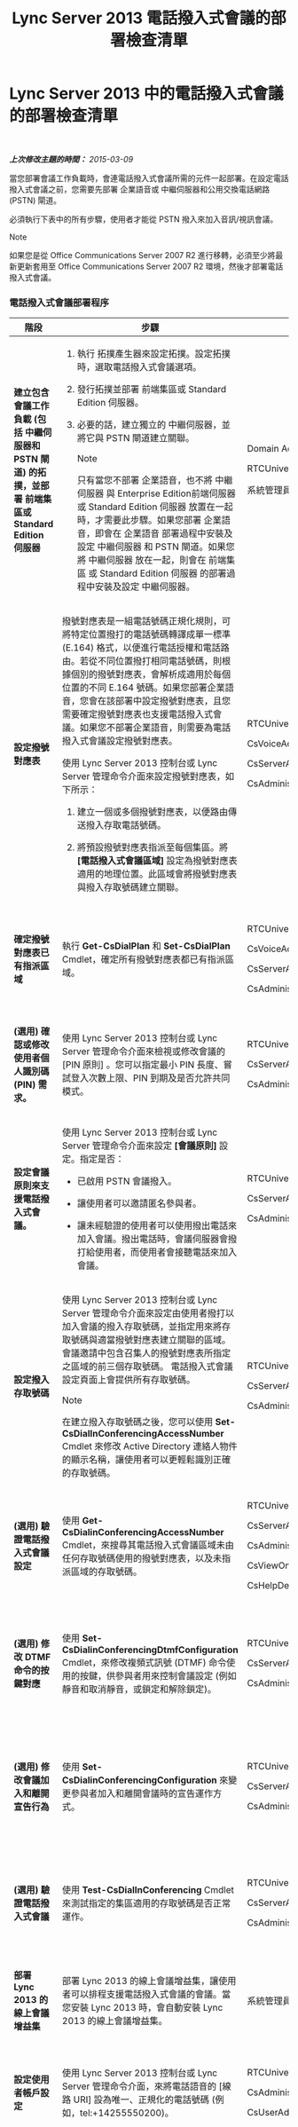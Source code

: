 ﻿---
title: Lync Server 2013 電話撥入式會議的部署檢查清單
TOCTitle: 電話撥入式會議的部署檢查清單
ms:assetid: 9c8d3ebe-0d70-4a61-9bd0-522286cddd9a
ms:mtpsurl: https://technet.microsoft.com/zh-tw/library/Gg412726(v=OCS.15)
ms:contentKeyID: 49291805
ms.date: 08/24/2015
mtps_version: v=OCS.15
ms.translationtype: HT
---

# Lync Server 2013 中的電話撥入式會議的部署檢查清單

 

_**上次修改主題的時間：** 2015-03-09_

當您部署會議工作負載時，會連電話撥入式會議所需的元件一起部署。在設定電話撥入式會議之前，您需要先部署 企業語音或 中繼伺服器和公用交換電話網路 (PSTN) 閘道。

必須執行下表中的所有步驟，使用者才能從 PSTN 撥入來加入音訊/視訊會議。

> [!NOTE]  
> 如果您是從 Office Communications Server 2007 R2 進行移轉，必須至少將最新更新套用至 Office Communications Server 2007 R2 環境，然後才部署電話撥入式會議。



### 電話撥入式會議部署程序

<table>
<colgroup>
<col style="width: 25%" />
<col style="width: 25%" />
<col style="width: 25%" />
<col style="width: 25%" />
</colgroup>
<thead>
<tr class="header">
<th>階段</th>
<th>步驟</th>
<th>權限</th>
<th>部署文件</th>
</tr>
</thead>
<tbody>
<tr class="odd">
<td><p><strong>建立包含會議工作負載 (包括 中繼伺服器和 PSTN 閘道) 的拓撲，並部署 前端集區或 Standard Edition 伺服器</strong></p></td>
<td><ol>
<li><p>執行 拓撲產生器來設定拓撲。設定拓撲時，選取電話撥入式會議選項。</p></li>
<li><p>發行拓撲並部署 前端集區或 Standard Edition 伺服器。</p></li>
<li><p>必要的話，建立獨立的 中繼伺服器，並將它與 PSTN 閘道建立關聯。</p>
<div class="alert">

> [!NOTE]  
> 只有當您不部署 企業語音，也不將 中繼伺服器 與 Enterprise Edition前端伺服器 或 Standard Edition 伺服器 放置在一起時，才需要此步驟。如果您部署 企業語音，即會在 企業語音 部署過程中安裝及設定 中繼伺服器 和 PSTN 閘道。如果您將 中繼伺服器 放在一起，則會在 前端集區 或 Standard Edition 伺服器 的部署過程中安裝及設定 中繼伺服器。


</div></li>
</ol></td>
<td><p>Domain Admins</p>
<p>RTCUniversalServerAdmins</p>
<p>系統管理員</p></td>
<td><ul>
<li><p><a href="lync-server-2013-deploying-lync-server.md">部署 Lync Server 2013</a></p></li>
<li><p>若要建立獨立 中繼伺服器集區： <a href="lync-server-2013-deploying-mediation-servers-and-defining-peers.md">在 Lync Server 2013 中部署中繼伺服器並定義對等項目</a></p></li>
</ul></td>
</tr>
<tr class="even">
<td><p><strong>設定撥號對應表</strong></p></td>
<td><p>撥號對應表是一組電話號碼正規化規則，可將特定位置撥打的電話號碼轉譯成單一標準 (E.164) 格式，以便進行電話授權和電話路由。若從不同位置撥打相同電話號碼，則根據個別的撥號對應表，會解析成適用於每個位置的不同 E.164 號碼。如果您部署企業語音，您會在該部署中設定撥號對應表，且您需要確定撥號對應表也支援電話撥入式會議。如果您不部署企業語音，則需要為電話撥入式會議設定撥號對應表。</p>
<p>使用 Lync Server 2013 控制台或 Lync Server 管理命令介面來設定撥號對應表，如下所示：</p>
<ol>
<li><p>建立一個或多個撥號對應表，以便路由傳送撥入存取電話號碼。</p></li>
<li><p>將預設撥號對應表指派至每個集區。將 <strong>[電話撥入式會議區域]</strong> 設定為撥號對應表適用的地理位置。此區域會將撥號對應表與撥入存取號碼建立關聯。</p></li>
</ol></td>
<td><p>RTCUniversalServerAdmins</p>
<p>CsVoiceAdministrator</p>
<p>CsServerAdministrator</p>
<p>CsAdministrator</p></td>
<td><p><a href="lync-server-2013-configure-dial-plans-for-dial-in-conferencing.md">在 Lync Server 2013 中設定電話撥入式會議的撥號對應表</a></p></td>
</tr>
<tr class="odd">
<td><p><strong>確定撥號對應表已有指派區域</strong></p></td>
<td><p>執行 <strong>Get-CsDialPlan</strong> 和 <strong>Set-CsDialPlan</strong> Cmdlet，確定所有撥號對應表都已有指派區域。</p></td>
<td><p>RTCUniversalServerAdmins</p>
<p>CsVoiceAdministrator</p>
<p>CsServerAdministrator</p>
<p>CsAdministrator</p></td>
<td><p><a href="lync-server-2013-make-sure-dial-plans-have-assigned-regions.md">確定撥號對應表 Lync Server 2013 具有指派的區域</a></p></td>
</tr>
<tr class="even">
<td><p><strong>(選用) 確認或修改使用者個人識別碼 (PIN) 需求。</strong></p></td>
<td><p>使用 Lync Server 2013 控制台或 Lync Server 管理命令介面來檢視或修改會議的 [PIN 原則] 。您可以指定最小 PIN 長度、嘗試登入次數上限、PIN 到期及是否允許共同模式。</p></td>
<td><p>RTCUniversalServerAdmins</p>
<p>CsServerAdministrator</p>
<p>CsAdministrator</p></td>
<td><p><a href="lync-server-2013-optional-verify-pin-policy-settings.md">(選用) 在 Lync Server 2013 中驗證 PIN 原則設定</a></p></td>
</tr>
<tr class="odd">
<td><p><strong>設定會議原則來支援電話撥入式會議。</strong></p></td>
<td><p>使用 Lync Server 2013 控制台或 Lync Server 管理命令介面來設定 <strong>[會議原則]</strong> 設定。指定是否：</p>
<ul>
<li><p>已啟用 PSTN 會議撥入。</p></li>
<li><p>讓使用者可以邀請匿名參與者。</p></li>
<li><p>讓未經驗證的使用者可以使用撥出電話來加入會議。撥出電話時，會議伺服器會撥打給使用者，而使用者會接聽電話來加入會議。</p></li>
</ul></td>
<td><p>RTCUniversalServerAdmins</p>
<p>CsServerAdministrator</p>
<p>CsAdministrator</p></td>
<td><p><a href="lync-server-2013-configure-conferencing-policy-for-dial-in.md">在 Lync Server 2013 中設定電話撥入式會議的會議原則</a></p></td>
</tr>
<tr class="even">
<td><p><strong>設定撥入存取號碼</strong></p></td>
<td><p>使用 Lync Server 2013 控制台或 Lync Server 管理命令介面來設定由使用者撥打以加入會議的撥入存取號碼，並指定用來將存取號碼與適當撥號對應表建立關聯的區域。會議邀請中包含召集人的撥號對應表所指定之區域的前三個存取號碼。 電話撥入式會議設定頁面上會提供所有存取號碼。</p>
<div class="alert">

> [!NOTE]  
> 在建立撥入存取號碼之後，您可以使用 <strong>Set-CsDialInConferencingAccessNumber</strong> Cmdlet 來修改 Active Directory 連絡人物件的顯示名稱，讓使用者可以更輕鬆識別正確的存取號碼。


</div></td>
<td><p>RTCUniversalServerAdmins</p>
<p>CsServerAdministrator</p>
<p>CsAdministrator</p></td>
<td><p><a href="lync-server-2013-configure-dial-in-conferencing-access-numbers.md">在 Lync Server 2013 中設定電話撥入式會議存取號碼</a></p></td>
</tr>
<tr class="odd">
<td><p><strong>(選用) 驗證電話撥入式會議設定</strong></p></td>
<td><p>使用 <strong>Get-CsDialinConferencingAccessNumber</strong> Cmdlet，來搜尋其電話撥入式會議區域未由任何存取號碼使用的撥號對應表，以及未指派區域的存取號碼。</p></td>
<td><p>RTCUniversalServerAdmins</p>
<p>CsServerAdministrator</p>
<p>CsAdministrator</p>
<p>CsViewOnlyAdministrator</p>
<p>CsHelpDesk</p></td>
<td><p><a href="lync-server-2013-optional-verify-dial-in-conferencing-settings.md">(選用) 在 Lync Server 2013 中驗證電話撥入式會議設定</a></p></td>
</tr>
<tr class="even">
<td><p><strong>(選用) 修改 DTMF 命令的按鍵對應</strong></p></td>
<td><p>使用 <strong>Set-CsDialinConferencingDtmfConfiguration</strong> Cmdlet，來修改複頻式訊號 (DTMF) 命令使用的按鍵，供參與者用來控制會議設定 (例如靜音和取消靜音，或鎖定和解除鎖定)。</p></td>
<td><p>RTCUniversalServerAdmins</p>
<p>CsServerAdministrator</p>
<p>CsAdministrator</p></td>
<td><p><a href="lync-server-2013-optional-modify-key-mapping-for-dtmf-commands.md">(選用) 在 Lync Server 2013 中修改 DTMF 命令的按鍵對應</a></p></td>
</tr>
<tr class="odd">
<td><p><strong>(選用) 修改會議加入和離開宣告行為</strong></p></td>
<td><p>使用 <strong>Set-CsDialinConferencingConfiguration</strong> 來變更參與者加入和離開會議時的宣告運作方式。</p></td>
<td><p>RTCUniversalServerAdmins</p>
<p>CsServerAdministrator</p>
<p>CsAdministrator</p></td>
<td><p><a href="lync-server-2013-optional-enable-and-disable-conference-join-and-leave-announcements.md">(選用) 在 Lync Server 2013 中啟用和停用會議加入和離開宣告</a></p></td>
</tr>
<tr class="even">
<td><p><strong>(選用) 驗證電話撥入式會議</strong></p></td>
<td><p>使用 <strong>Test-CsDialInConferencing</strong> Cmdlet 來測試指定的集區適用的存取號碼是否正常運作。</p></td>
<td><p>RTCUniversalServerAdmins</p>
<p>CsServerAdministrator</p>
<p>CsAdministrator</p></td>
<td><p><a href="lync-server-2013-optional-verify-dial-in-conferencing.md">Lync Server 2013 中的 (選用) 驗證電話撥入式會議</a></p></td>
</tr>
<tr class="odd">
<td><p><strong>部署 Lync 2013 的線上會議增益集</strong></p></td>
<td><p>部署 Lync 2013 的線上會議增益集，讓使用者可以排程支援電話撥入式會議的會議。當您安裝 Lync 2013 時，會自動安裝 Lync 2013 的線上會議增益集。</p></td>
<td><p>系統管理員</p></td>
<td><p><a href="lync-server-2013-deploy-the-online-meeting-add-in-for-lync-2013.md">部署 Lync 2013 的線上會議增益集</a></p></td>
</tr>
<tr class="even">
<td><p><strong>設定使用者帳戶設定</strong></p></td>
<td><p>使用 Lync Server 2013 控制台或 Lync Server 管理命令介面，來將電話語音的 [線路 URI] 設為唯一、正規化的電話號碼 (例如，tel:+14255550200)。</p></td>
<td><p>RTCUniversalServerAdmins</p>
<p>CsAdministrator</p>
<p>CsUserAdministrator</p></td>
<td><p><a href="lync-server-2013-configure-user-account-settings.md">在 Lync Server 2013 中設定使用者帳戶設定</a></p></td>
</tr>
<tr class="odd">
<td><p>(建議) 設定會議目錄</p></td>
<td><p>使用 <strong>New-CsConferenceDirectory</strong> Cmdlet 為集區中每 999 名使用者建立一個會議目錄。</p></td>
<td><p>RTCUniversalServerAdmins</p></td>
<td><p><a href="lync-server-2013-dial-in-conferencing-requirements.md">Lync Server 2013 中的電話撥入式會議需求</a> <a href="recommended-create-conference-directories.md">(建議) 建立會議目錄</a></p></td>
</tr>
<tr class="even">
<td><p><strong>(選用) 歡迎使用者加入電話撥入式會議並設定初始 PIN</strong></p></td>
<td><p>使用 <strong>Set-CsPinSendCAWelcomeMail</strong> 指令碼來設定使用者的初始 PIN，並傳送歡迎電子郵件 (內含初始 PIN 和 電話撥入式會議設定頁面的連結)。</p></td>
<td><p>RTCUniversalServerAdmins</p></td>
<td><p><a href="lync-server-2013-optional-welcome-users-to-dial-in-conferencing.md">(選用) 在 Lync Server 2013 中歡迎使用者使用電話撥入式會議</a></p></td>
</tr>
</tbody>
</table>

